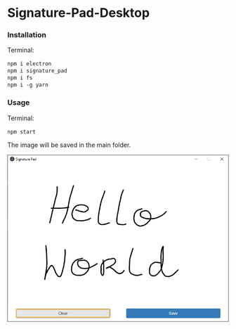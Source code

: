 # Signature-Pad-Desktop

### Installation
Terminal: 
```
npm i electron
npm i signature_pad
npm i fs
npm i -g yarn
```

### Usage
Terminal:
```
npm start
```
The image will be saved in the main folder.

<img src = "/screenshot/singature_example.png">
